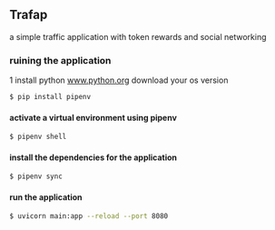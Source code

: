 ## Trafap 

a simple traffic application with token rewards and social networking 


### ruining the application 

1 install python 
    www.python.org
     download your os version

```bash 
$ pip install pipenv 
```

#### activate a virtual environment using pipenv
```bash
$ pipenv shell
```
#### install the dependencies for the application  
```bash
$ pipenv sync

```
#### run the application 
```bash
$ uvicorn main:app --reload --port 8080
```